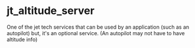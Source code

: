 # jt_altitude_server
One of the jet tech services that can be used by an application (such as an autopilot) but, it's an optional service. (An autopilot may not have to have altitude info)
